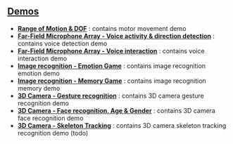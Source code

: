 [**Demos**](demos/)
---
* [**Range of Motion & DOF**](demos/qt_range_of_motion/) : contains motor movement demo
* [**Far-Field Microphone Array - Voice activity & direction detection**](demos/qt_microphone_detection/) : contains voice detection demo
* [**Far-Field Microphone Array - Voice interaction**](demos/qt_microphone_interaction/) : contains voice interaction demo
* [**Image recognition - Emotion Game**](demos/qt_emotion_game/) : contains image recognition emotion demo   
* [**Image recognition - Memory Game**](demos/qt_memory_game/) : contains image recognition memory demo   
* [**3D Camera - Gesture recognition**](demos/qt_gesture_recognition/) : contains 3D camera gesture recognition demo
* [**3D Camera - Face recognition, Age & Gender**](demos/qt_face_recognition/) : contains 3D camera face recognition demo
* [**3D Camera - Skeleton Tracking**](demos/) : contains 3D camera skeleton tracking recognition demo (todo)
